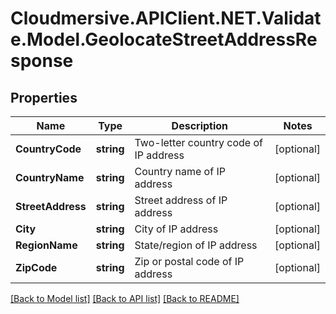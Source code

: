 # Cloudmersive.APIClient.NET.Validate.Model.GeolocateStreetAddressResponse
## Properties

Name | Type | Description | Notes
------------ | ------------- | ------------- | -------------
**CountryCode** | **string** | Two-letter country code of IP address | [optional] 
**CountryName** | **string** | Country name of IP address | [optional] 
**StreetAddress** | **string** | Street address of IP address | [optional] 
**City** | **string** | City of IP address | [optional] 
**RegionName** | **string** | State/region of IP address | [optional] 
**ZipCode** | **string** | Zip or postal code of IP address | [optional] 

[[Back to Model list]](../README.md#documentation-for-models) [[Back to API list]](../README.md#documentation-for-api-endpoints) [[Back to README]](../README.md)

